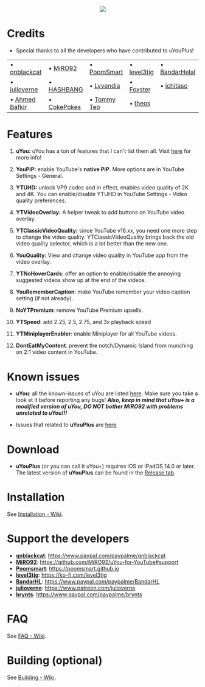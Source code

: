 <p align="center">
  <img src="https://github.com/brynts/uYouPlus/blob/main/uyou-1.png?raw=true">
</p>

# Credits
- Special thanks to all the developers who have contributed to uYouPlus! 

<table>
<tr></tr><td>• <a href='https://twitter.com/t70438299'>qnblackcat</a><br /></td><td>• <a href='https://twitter.com/miro92'>MiRO92</a><br /></td><td>• <a href='https://twitter.com/poomsmart'>PoomSmart</a><br /></td><td>• <a href='https://twitter.com/level3tjg'>level3tjg</a><br /></td><td>• <a href='https://twitter.com/bandarhl'>BandarHelal</a><br /></td></tr>
<tr><td>• <a href='https://twitter.com/ijulioverne'>julioverne</a><br /></td><td>• <a href='https://twitter.com/hashbang'>HASHBANG</a><br /></td><td>• <a href='https://github.com/Lyvendia'>Lyvendia</a><br /></td><td>• <a href='https://twitter.com/therealFoxster'>Foxster</a><br /></td><td>• <a href='https://twitter.com/ichitaso'>ichitaso</a><br /></td></tr>
<tr><td>• <a href='https://twitter.com/Peaceful_0'>Ahmed Bafkir</a><br /></td><td>• <a href='https://twitter.com/cokepokes'>CokePokes</a><br /></td><td>• <a href='https://isnackable.me/'>Tommy Teo</a><br /></td><td>• <a href='https://theos.dev'>theos</a><br /></td></tr>
</table>

# Features

1. **uYou:** uYou has a ton of features that I can't list them all. Visit [here](https://miro92.com/repo/depictions/?p=com.miro.uyou) for more info!

2. **YouPiP:** enable YouTube's **native PiP**. More options are in YouTube Settings - General.

3. **YTUHD:** unlock VP9 codec and in effect, enables video quality of 2K and 4K. You can enable/disable YTUHD in YouTube Settings - Video quality preferences.

4. **YTVideoOverlay:** A helper tweak to add buttons on YouTube video overlay.

5. **YTClassicVideoQuality:** since YouTube v16.xx, you need one more step to change the video quality. YTClassicVideoQuality brings back the old video quality selector, which is a lot better than the new one.

6. **YouQuality:** View and change video quality in YouTube app from the video overlay.

7. **YTNoHoverCards:** offer an option to enable/disable the annoying suggested videos show up at the end of the videos.

8. **YouRememberCaption**: make YouTube remember your video caption setting (if not already).

9. **NoYTPremium**: remove YouTube Premium upsells.

10. **YTSpeed**: add 2.25, 2.5, 2.75, and 3x playback speed

11. **YTMiniplayerEnabler**: enable Miniplayer for all YouTube videos.

12. **DontEatMyContent**: prevent the notch/Dynamic Island from munching on 2:1 video content in YouTube.


# Known issues 

- **uYou**: all the known-issues of uYou are listed [here](https://github.com/MiRO92/uYou-for-YouTube/issues). Make sure you take a look at it before reporting any bugs! ***Also, keep in mind that uYou+ is a modified version of uYou, DO NOT bother MiRO92 with problems unrelated to uYou!!!***

- Issues that related to **uYouPlus** are [here](https://github.com/qnblackcat/uYouPlus/issues/)

# Download

- **uYouPlus** (or you can call it uYou+) requires iOS or iPadOS 14.0 or later. The latest version of **uYouPlus** can be found in the [Release tab](https://github.com/brynts/uYouPlus/releases/latest).

# Installation
See [Installation - Wiki](https://github.com/qnblackcat/uYouPlus/wiki/Installation).

# Support the developers
- [**qnblackcat**](https://twitter.com/t70438299): https://www.paypal.com/paypalme/qnblackcat
- [**MiRO92**](https://twitter.com/miro92): https://github.com/MiRO92/uYou-for-YouTube#support
- [**Poomsmart**](https://twitter.com/poomsmart): https://poomsmart.github.io
- [**level3tjg**](https://twitter.com/level3tjg): https://ko-fi.com/level3tjg
- [**BandarHL**](https://twitter.com/bandarhl): https://www.paypal.com/paypalme/BandarHL
- [**julioverne**](https://twitter.com/ijulioverne): https://www.patreon.com/julioverne
- [**brynts**](https://twitter.com/brynts): https://www.paypal.com/paypalme/brynts

# FAQ

See [FAQ - Wiki](https://github.com/qnblackcat/uYouPlus/wiki/FAQ).

# Building (optional)

See [Building - Wiki](https://github.com/qnblackcat/uYouPlus/wiki/Building).
